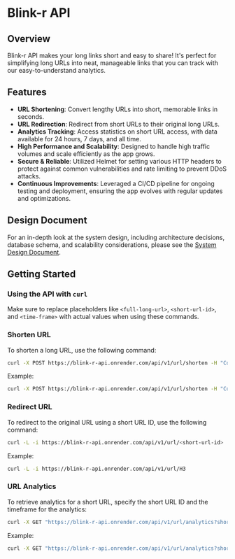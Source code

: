 # Blink-r API

## Overview

Blink-r API makes your long links short and easy to share! It's perfect for simplifying long URLs into neat, manageable links that you can track with our easy-to-understand analytics.

## Features

- **URL Shortening**: Convert lengthy URLs into short, memorable links in seconds.
- **URL Redirection**: Redirect from short URLs to their original long URLs.
- **Analytics Tracking**: Access statistics on short URL access, with data available for 24 hours, 7 days, and all time.
- **High Performance and Scalability**: Designed to handle high traffic volumes and scale efficiently as the app grows.
- **Secure & Reliable**: Utilized Helmet for setting various HTTP headers to protect against common vulnerabilities and rate limiting to prevent DDoS attacks.
- **Continuous Improvements**: Leveraged a CI/CD pipeline for ongoing testing and deployment, ensuring the app evolves with regular updates and optimizations.

## Design Document

For an in-depth look at the system design, including architecture decisions, database schema, and scalability considerations, please see the [System Design Document](./SYSTEM_DESIGN_DOC.md).

## Getting Started

### Using the API with `curl`

Make sure to replace placeholders like `<full-long-url>`, `<short-url-id>`, and `<time-frame>` with actual values when using these commands.

### Shorten URL
To shorten a long URL, use the following command:
```bash
curl -X POST https://blink-r-api.onrender.com/api/v1/url/shorten -H "Content-Type: application/json" -d '{"longUrl": <full-long-url>}'
```
Example:
```bash
curl -X POST https://blink-r-api.onrender.com/api/v1/url/shorten -H "Content-Type: application/json" -d '{"longUrl": "https://www.google.com"}'
```

### Redirect URL
To redirect to the original URL using a short URL ID, use the following command:
```bash
curl -L -i https://blink-r-api.onrender.com/api/v1/url/<short-url-id>
```
Example:
```bash
curl -L -i https://blink-r-api.onrender.com/api/v1/url/H3
```

### URL Analytics
To retrieve analytics for a short URL, specify the short URL ID and the timeframe for the analytics:
```bash
curl -X GET "https://blink-r-api.onrender.com/api/v1/url/analytics?shortUrlId=<short-url-id>&timeFrame=<time-frame>"
```
Example:
```bash
curl -X GET "https://blink-r-api.onrender.com/api/v1/url/analytics?shortUrlId=H3&timeFrame=24h"
```
